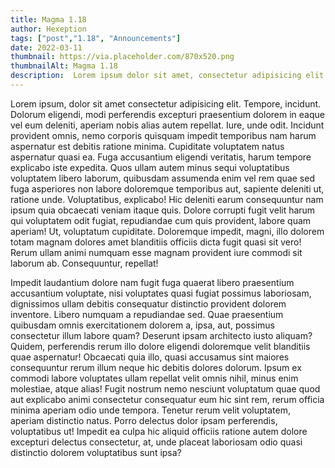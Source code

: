 ```yaml
---
title: Magma 1.18
author: Hexeption
tags: ["post","1.18", "Announcements"]
date: 2022-03-11
thumbnail: https://via.placeholder.com/870x520.png
thumbnailAlt: Magma 1.18 
description:  Lorem ipsum dolor sit amet, consectetur adipisicing elit. Corporis maiores hic totam laudantium eaque
---
```


Lorem ipsum, dolor sit amet consectetur adipisicing elit. Tempore, incidunt. Dolorum eligendi, modi perferendis excepturi praesentium dolorem in eaque vel eum deleniti, aperiam nobis alias autem repellat. Iure, unde odit.
Incidunt provident omnis, nemo corporis quisquam impedit temporibus nam harum aspernatur est debitis ratione minima. Cupiditate voluptatem natus aspernatur quasi ea. Fuga accusantium eligendi veritatis, harum tempore explicabo iste expedita.
Quos ullam autem minus sequi voluptatibus voluptatem libero laborum, quibusdam assumenda enim vel rem quae sed fuga asperiores non labore doloremque temporibus aut, sapiente deleniti ut, ratione unde. Voluptatibus, explicabo!
Hic deleniti earum consequuntur nam ipsum quia obcaecati veniam itaque quis. Dolore corrupti fugit velit harum qui voluptatem odit fugiat, repudiandae cum quis provident, labore quam aperiam! Ut, voluptatum cupiditate.
Doloremque impedit, magni, illo dolorem totam magnam dolores amet blanditiis officiis dicta fugit quasi sit vero! Rerum ullam animi numquam esse magnam provident iure commodi sit laborum ab. Consequuntur, repellat!

Impedit laudantium dolore nam fugit fuga quaerat libero praesentium accusantium voluptate, nisi voluptates quasi fugiat possimus laboriosam, dignissimos ullam debitis consequatur distinctio provident dolorem inventore. Libero numquam a repudiandae sed.
Quae praesentium quibusdam omnis exercitationem dolorem a, ipsa, aut, possimus consectetur illum labore quam? Deserunt ipsam architecto iusto aliquam? Quidem, perferendis rerum illo dolore eligendi doloremque velit blanditiis quae aspernatur!
Obcaecati quia illo, quasi accusamus sint maiores consequuntur rerum illum neque hic debitis dolores dolorum. Ipsum ex commodi labore voluptates ullam repellat velit omnis nihil, minus enim molestiae, atque alias!
Fugit nostrum nemo nesciunt voluptatum quae quod aut explicabo animi consectetur consequatur eum hic sint rem, rerum officia minima aperiam odio unde tempora. Tenetur rerum velit voluptatem, aperiam distinctio natus.
Porro delectus dolor ipsam perferendis, voluptatibus ut! Impedit ea culpa hic aliquid officiis ratione autem dolore excepturi delectus consectetur, at, unde placeat laboriosam odio quasi distinctio dolorem voluptatibus sunt ipsa?